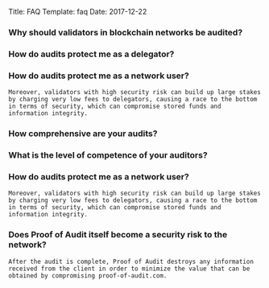 Title: FAQ
Template: faq
Date: 2017-12-22


<script src="https://ajax.googleapis.com/ajax/libs/jquery/2.1.4/jquery.min.js"></script>
<script>
  $(document).ready(function(){
  	  $('.faq').click(function(a,b){
      $(this).next('p').slideToggle('medium')
    })
  });
</script>

<h3 class="faq">
Why should validators in blockchain networks be audited?
<i class="fa fa-angle-down drop-down-icon" aria-hidden="true"></i></h3>

<p style="display:none">
	As a validator, audits help you bring in more delegators, providing a level of protection and serving as a ‘verification badge’ to your delegators that their stake is safe.
</p>

<h3 class="faq">
How do audits protect me as a delegator?
<i class="fa fa-angle-down drop-down-icon" aria-hidden="true"></i></h3>

<p style="display:none">
	As a delegator, security audit allows you to make informed decisions. It provides increased confidence where you delegate your stake and helps you stay safe from malicious attacks.
</p>

<h3 class="faq">
How do audits protect me as a network user?
<i class="fa fa-angle-down drop-down-icon" aria-hidden="true"></i></h3>

<p style="display:none">
	Proof of Stake and Proof of Authority blockchains rely heavily on validators operational competence. The failure of a small number of operations can bring the network to a halt requiring outside of protocol intervention and slowing down the service.

	Moreover, validators with high security risk can build up large stakes by charging very low fees to delegators, causing a race to the bottom in terms of security, which can compromise stored funds and information integrity.

</p>

<h3 class="faq">
How comprehensive are your audits?
<i class="fa fa-angle-down drop-down-icon" aria-hidden="true"></i></h3>

<p style="display:none">
	Audits evaluate validator track record, security level of their hardware, availability, and protection against malicious attacks.  Audits can range from the basic to the comprehensive depending on the needs of the validator. Three level of services are being provided - Basic, Standard, and Expert. Basic report provides a publicly available security score of your current setup. Standard and Expert services go into further detail, providing extensive feedback and recommendations for improvement. 
</p>


<h3 class="faq">
What is the level of competence of your auditors?
<i class="fa fa-angle-down drop-down-icon" aria-hidden="true"></i></h3>

<p style="display:none">
	Zaki Manian has been working on the problem of validator security for several years. He helped design the best practices in the Cosmos Network and is one of the operators of the iqlusion.io validator. Through Proof of Audit, he is making this experience available to both validators and delegators.
</p>


<h3 class="faq">
How do audits protect me as a network user?
<i class="fa fa-angle-down drop-down-icon" aria-hidden="true"></i></h3>

<p style="display:none">
	Proof of Stake and Proof of Authority blockchains rely heavily on validators operational competence. The failure of a small number of operations can bring the network to a halt requiring outside of protocol intervention and slowing down the service.

	Moreover, validators with high security risk can build up large stakes by charging very low fees to delegators, causing a race to the bottom in terms of security, which can compromise stored funds and information integrity.

</p>


<h3 class="faq">
Does Proof of Audit itself become a security risk to the network?
<i class="fa fa-angle-down drop-down-icon" aria-hidden="true"></i></h3>

<p style="display:none">
	Non-Disclosure Agreement is signed with each client.  Customers can be confident that any information disclosing details of their setup is kept confidential. These details are never disclosed in public reports but only serve as a basis for an accurate evaluation.

	After the audit is complete, Proof of Audit destroys any information received from the client in order to minimize the value that can be obtained by compromising proof-of-audit.com.

</p>


<!-- <h3 class="faq">
What is a Validator?
<i class="fa fa-angle-down drop-down-icon" aria-hidden="true"></i></h3>

<p style="display:none">
	The role of validators is to run a full-node and participate in consensus by broadcasting votes which contain cryptographic signatures signed by their private key. Validators commit new blocks in the blockchain and receive rewards in exchange for their work. They must also participate in governance by voting on proposals. Validators are weighted according to their total stake.
</p>


<h3 class="faq">
Proof of Stake
<i class="fa fa-angle-down drop-down-icon" aria-hidden="true"></i></h3>

<p style="display:none">
	Proof of Stake (PoS) is a category of consensus algorithms for public blockchains that depend on a validator's economic stake in the network. In PoS-based public blockchains, a set of validators take turns proposing and voting on the next block, and the weight of each validator's vote depends on the size of its deposit (i.e. stake). Advantages of PoS include security, reduced risk of centralization, and energy efficiency. Transaction validators receive rewards in proportion to the amount of their “stake” in the network.
</p>

<h3 class="faq">
Proof of Authority 
<i class="fa fa-angle-down drop-down-icon" aria-hidden="true"></i></h3>

<p style="display:none">
	Proof of Authority (PoA) is a category of consensus algorithms for public blockchains that delivers instant transactions through a consensus mechanism based on identity as a stake. In PoA-based networks, transactions and blocks are validated by approved accounts, known as validators. Validators run software allowing them to put transactions in blocks. The process is automated and does not require validators to be constantly monitoring their computers. It, however, does require maintaining the computer (the node) uncompromised. 
<p>


<h3 class="faq">
Delegator vs Validator
<i class="fa fa-angle-down drop-down-icon" aria-hidden="true"></i></h3>

<p style="display:none">
	A validator has an active key involved in signing votes in the consensus protocol. A validator must also have some tokens in a security deposit. Since there will only be a limitted number of validators, other token holders can delegate to the validators, thereby contributing to the economic security of the system by putting their funds on the line if the validator misbehaves. In return, they earn a share of the transaction fees and any inflationary rewards.
	<br><br>
	Delegators are never validators. If a validator wishes to delegate, they need to do so with their free and unbonded tokens.
</p> -->



